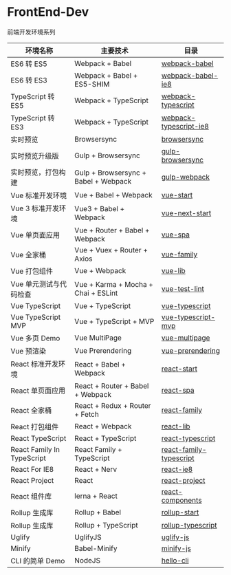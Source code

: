 # FrontEnd-Dev

前端开发环境系列

| 环境名称 | 主要技术 | 目录 |
| -------- | -------- | ---- |
| ES6 转 ES5 | Webpack + Babel | [webpack-babel](https://github.com/pwcong/FrontEnd-Dev/tree/dev/packages/webpack-babel) |
| ES6 转 ES3 | Webpack + Babel + ES5-SHIM | [webpack-babel-ie8](https://github.com/pwcong/FrontEnd-Dev/tree/dev/packages/webpack-babel-ie8) |
| TypeScript 转 ES5 | Webpack + TypeScript | [webpack-typescript](https://github.com/pwcong/FrontEnd-Dev/tree/dev/packages/webpack-typescript) |
| TypeScript 转 ES3 | Webpack + TypeScript | [webpack-typescript-ie8](https://github.com/pwcong/FrontEnd-Dev/tree/dev/packages/webpack-typescript-ie8) |
| 实时预览 | Browsersync | [browsersync](https://github.com/pwcong/FrontEnd-Dev/tree/dev/packages/browsersync) |
| 实时预览升级版 | Gulp + Browsersync | [gulp-browsersync](https://github.com/pwcong/FrontEnd-Dev/tree/dev/packages/gulp-browsersync) |
| 实时预览，打包构建 | Gulp + Browsersync + Babel + Webpack | [gulp-webpack](https://github.com/pwcong/FrontEnd-Dev/tree/dev/packages/gulp-webpack) |
| Vue 标准开发环境 | Vue + Babel + Webpack | [vue-start](https://github.com/pwcong/FrontEnd-Dev/tree/dev/packages/vue-start) |
| Vue 3 标准开发环境 | Vue3 + Babel + Webpack | [vue-next-start](https://github.com/pwcong/FrontEnd-Dev/tree/dev/packages/vue-next-start) |
| Vue 单页面应用 | Vue + Router + Babel + Webpack | [vue-spa](https://github.com/pwcong/FrontEnd-Dev/tree/dev/packages/vue-start) |
| Vue 全家桶 | Vue + Vuex + Router + Axios | [vue-family](https://github.com/pwcong/FrontEnd-Dev/tree/dev/packages/vue-family) |
| Vue 打包组件 | Vue + Webpack | [vue-lib](https://github.com/pwcong/FrontEnd-Dev/tree/dev/packages/vue-lib) |
| Vue 单元测试与代码检查 | Vue + Karma + Mocha + Chai + ESLint | [vue-test-lint](https://github.com/pwcong/FrontEnd-Dev/tree/dev/packages/vue-test-lint) |
| Vue TypeScript | Vue + TypeScript | [vue-typescript](https://github.com/pwcong/FrontEnd-Dev/tree/dev/packages/vue-typescript) |
| Vue TypeScript MVP | Vue + TypeScript + MVP | [vue-typescript-mvp](https://github.com/pwcong/FrontEnd-Dev/tree/dev/packages/vue-typescript-mvp) |
| Vue 多页 Demo | Vue MultiPage | [vue-multipage](https://github.com/pwcong/FrontEnd-Dev/tree/dev/packages/vue-multipage) |
| Vue 预渲染 | Vue Prerendering | [vue-prerendering](https://github.com/pwcong/FrontEnd-Dev/tree/dev/packages/vue-prerendering) |
| React 标准开发环境 | React + Babel + Webpack | [react-start](https://github.com/pwcong/FrontEnd-Dev/tree/dev/packages/react-start) |
| React 单页面应用 | React + Router + Babel + Webpack | [react-spa](https://github.com/pwcong/FrontEnd-Dev/tree/dev/packages/react-spa) |
| React 全家桶 | React + Redux + Router + Fetch | [react-family](https://github.com/pwcong/FrontEnd-Dev/tree/dev/packages/react-family) |
| React 打包组件 | React + Webpack | [react-lib](https://github.com/pwcong/FrontEnd-Dev/tree/dev/packages/react-lib) |
| React TypeScript | React + TypeScript | [react-typescript](https://github.com/pwcong/FrontEnd-Dev/tree/dev/packages/react-typescript) |
| React Family In TypeScript | React Family + TypeScript | [react-family-typescript](https://github.com/pwcong/FrontEnd-Dev/tree/dev/packages/react-family-typescript) |
| React For IE8 | React + Nerv | [react-ie8](https://github.com/pwcong/FrontEnd-Dev/tree/dev/packages/react-ie8) |
| React Project | React | [react-project](https://github.com/pwcong/FrontEnd-Dev/tree/dev/packages/react-project) |
| React 组件库 | lerna + React | [react-components](https://github.com/pwcong/FrontEnd-Dev/tree/dev/packages/react-components) |
| Rollup 生成库 | Rollup + Babel | [rollup-start](https://github.com/pwcong/FrontEnd-Dev/tree/dev/packages/rollup-start) |
| Rollup 生成库 | Rollup + TypeScript | [rollup-typescript](https://github.com/pwcong/FrontEnd-Dev/tree/dev/packages/rollup-typescript) |
| Uglify | UglifyJS | [uglify-js](https://github.com/pwcong/FrontEnd-Dev/tree/dev/packages/uglify-js) |
| Minify | Babel-Minify | [minify-js](https://github.com/pwcong/FrontEnd-Dev/tree/dev/packages/minify-js) |
| CLI 的简单 Demo | NodeJS | [hello-cli](https://github.com/pwcong/FrontEnd-Dev/tree/dev/packages/hello-cli) |
